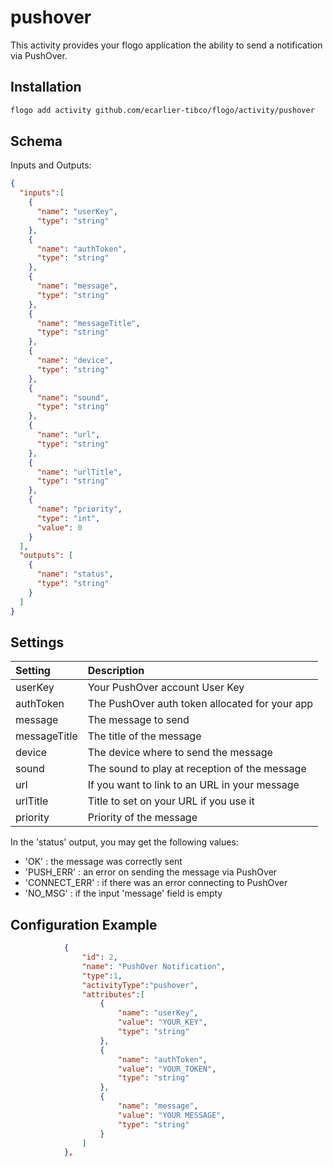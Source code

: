 # pushover
This activity provides your flogo application the ability to send a notification via PushOver.


## Installation

```bash
flogo add activity github.com/ecarlier-tibco/flogo/activity/pushover
```

## Schema
Inputs and Outputs:

```json
{
  "inputs":[
    {
      "name": "userKey",
      "type": "string"
    },
    {
      "name": "authToken",
      "type": "string"
    },
    {
      "name": "message",
      "type": "string"
    },
    {
      "name": "messageTitle",
      "type": "string"
    },
    {
      "name": "device",
      "type": "string"
    },
    {
      "name": "sound",
      "type": "string"
    },
    {
      "name": "url",
      "type": "string"
    },
    {
      "name": "urlTitle",
      "type": "string"
    },
    {
      "name": "priority",
      "type": "int",
      "value": 0
    }
  ],
  "outputs": [
  	{
      "name": "status",
      "type": "string"
    }
  ]
}
```
## Settings
| Setting     | Description    |
|:------------|:---------------|
| userKey 	 	| Your PushOver account User Key |         
| authToken  	| The PushOver auth token allocated for your app |
| message    	| The message to send |
| messageTitle  | The title of the message |
| device    	| The device where to send the message |
| sound	    	| The sound to play at reception of the message |
| url	    	| If you want to link to an URL in your message |
| urlTitle    	| Title to set on your URL if you use it |
| priority    	| Priority of the message |


In the 'status' output, you may get the following values:
- 'OK' : the message was correctly sent
- 'PUSH_ERR' : an error on sending the message via PushOver
- 'CONNECT_ERR' : if there was an error connecting to PushOver
- 'NO_MSG' : if the input 'message' field is empty

## Configuration Example

```json
            {  
            	"id": 2,
            	"name": "PushOver Notification",
            	"type":1,
            	"activityType":"pushover",
            	"attributes":[  
    				{
      					"name": "userKey",
      					"value": "YOUR_KEY",
      					"type": "string"
    				},
    				{
      					"name": "authToken",
      					"value": "YOUR_TOKEN",
      					"type": "string"
    				},
    				{
      					"name": "message",
      					"value": "YOUR MESSAGE",
      					"type": "string"
    				}
            	]
         	},
```

